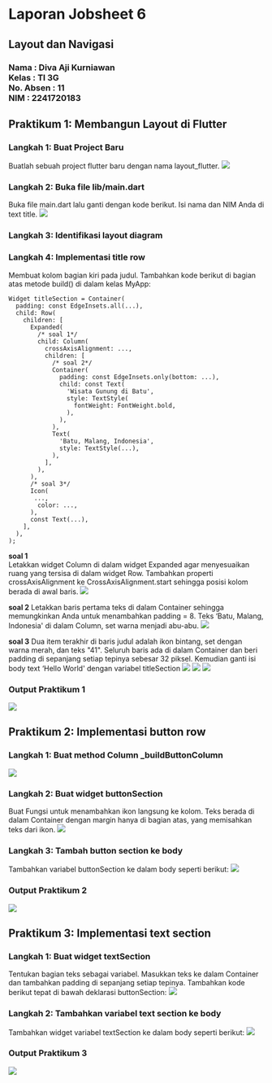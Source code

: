 # Laporan Jobsheet 6
## Layout dan Navigasi
### Nama : Diva Aji Kurniawan <br> Kelas : TI 3G <br> No. Absen : 11 <br> NIM : 2241720183

## Praktikum 1: Membangun Layout di Flutter
### Langkah 1: Buat Project Baru
Buatlah sebuah project flutter baru dengan nama layout_flutter.
<img src="images/1.1.png">

### Langkah 2: Buka file lib/main.dart
Buka file main.dart lalu ganti dengan kode berikut. Isi nama dan NIM Anda di text title.
<img src="images/1.2.png">

### Langkah 3: Identifikasi layout diagram
### Langkah 4: Implementasi title row
Membuat kolom bagian kiri pada judul. Tambahkan kode berikut di bagian atas metode build() di dalam kelas MyApp:
```
Widget titleSection = Container(
  padding: const EdgeInsets.all(...),
  child: Row(
    children: [
      Expanded(
        /* soal 1*/
        child: Column(
          crossAxisAlignment: ...,
          children: [
            /* soal 2*/
            Container(
              padding: const EdgeInsets.only(bottom: ...),
              child: const Text(
                'Wisata Gunung di Batu',
                style: TextStyle(
                  fontWeight: FontWeight.bold,
                ),
              ),
            ),
            Text(
              'Batu, Malang, Indonesia',
              style: TextStyle(...),
            ),
          ],
        ),
      ),
      /* soal 3*/
      Icon(
       ...,
        color: ...,
      ),
      const Text(...),
    ],
  ),
);
```

**soal 1**  
Letakkan widget Column di dalam widget Expanded agar menyesuaikan ruang yang tersisa di dalam widget Row. Tambahkan properti crossAxisAlignment ke CrossAxisAlignment.start sehingga posisi kolom berada di awal baris.
<img src="images/1.4.1.png">

**soal 2** 
Letakkan baris pertama teks di dalam Container sehingga memungkinkan Anda untuk menambahkan padding = 8. Teks ‘Batu, Malang, Indonesia' di dalam Column, set warna menjadi abu-abu.
<img src="images/1.4.2.png">

**soal 3** 
Dua item terakhir di baris judul adalah ikon bintang, set dengan warna merah, dan teks "41". Seluruh baris ada di dalam Container dan beri padding di sepanjang setiap tepinya sebesar 32 piksel. Kemudian ganti isi body text ‘Hello World' dengan variabel titleSection
<img src="images/1.4.3.1.png">
<img src="images/1.4.3.2.png">
<img src="images/1.4.3.3.png">

### Output Praktikum 1
<img src="images/output1.png">

## Praktikum 2: Implementasi button row
### Langkah 1: Buat method Column _buildButtonColumn
<img src="images/2.1.png">

### Langkah 2: Buat widget buttonSection
Buat Fungsi untuk menambahkan ikon langsung ke kolom. Teks berada di dalam Container dengan margin hanya di bagian atas, yang memisahkan teks dari ikon.
<img src="images/2.2.png">

### Langkah 3: Tambah button section ke body
Tambahkan variabel buttonSection ke dalam body seperti berikut:
<img src="images/2.3.png">

### Output Praktikum 2
<img src="images/output2.png">

## Praktikum 3: Implementasi text section
### Langkah 1: Buat widget textSection
Tentukan bagian teks sebagai variabel. Masukkan teks ke dalam Container dan tambahkan padding di sepanjang setiap tepinya. Tambahkan kode berikut tepat di bawah deklarasi buttonSection:
<img src="images/3.1.png">

### Langkah 2: Tambahkan variabel text section ke body
Tambahkan widget variabel textSection ke dalam body seperti berikut:
<img src="images/3.2.png">

### Output Praktikum 3
<img src="images/output3.png">